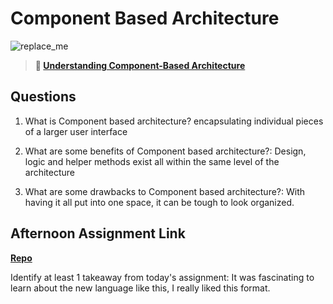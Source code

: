 # Component Based Architecture

![replace_me](https://codeworks.blob.core.windows.net/public/assets/img/illustrations/placeholder.svg)

> **📖 [Understanding Component-Based Architecture](https://codeworksacademy.com/fs-student-guide/resources/wk6/01-Component-Based-Architecture)**

## Questions

1. What is Component based architecture? encapsulating individual pieces of a larger user interface 

2. What are some benefits of Component based architecture?: Design, logic and helper methods exist all within the same level of the architecture 

3. What are some drawbacks to Component based architecture?: With having it all put into one space, it can be tough to look organized.

## Afternoon Assignment Link

**[Repo](https://github.com/LucasPlummer/vue-playground)**

Identify at least 1 takeaway from today's assignment: It was fascinating to learn about the new language like this, I really liked this format.
